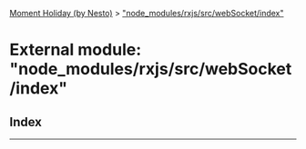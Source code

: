 [Moment Holiday (by Nesto)](../README.md) > ["node_modules/rxjs/src/webSocket/index"](../modules/_node_modules_rxjs_src_websocket_index_.md)

# External module: "node_modules/rxjs/src/webSocket/index"

## Index

---

